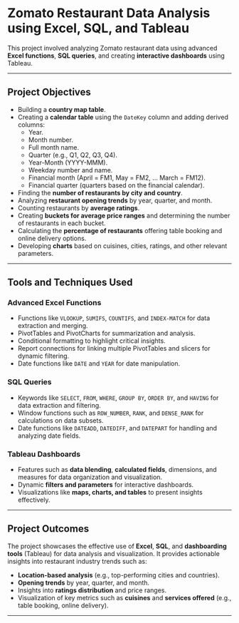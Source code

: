 # **Zomato Restaurant Data Analysis using Excel, SQL, and Tableau**

This project involved analyzing Zomato restaurant data using advanced **Excel functions**, **SQL queries**, and creating **interactive dashboards** using Tableau.  

---

## **Project Objectives**
- Building a **country map table**.  
- Creating a **calendar table** using the `DateKey` column and adding derived columns:  
  - Year.  
  - Month number.  
  - Full month name.  
  - Quarter (e.g., Q1, Q2, Q3, Q4).  
  - Year-Month (YYYY-MMM).  
  - Weekday number and name.  
  - Financial month (April = FM1, May = FM2, … March = FM12).  
  - Financial quarter (quarters based on the financial calendar).  
- Finding the **number of restaurants by city and country**.  
- Analyzing **restaurant opening trends** by year, quarter, and month.  
- Counting restaurants by **average ratings**.  
- Creating **buckets for average price ranges** and determining the number of restaurants in each bucket.  
- Calculating the **percentage of restaurants** offering table booking and online delivery options.  
- Developing **charts** based on cuisines, cities, ratings, and other relevant parameters.  

---

## **Tools and Techniques Used**

### **Advanced Excel Functions**
- Functions like `VLOOKUP`, `SUMIFS`, `COUNTIFS`, and `INDEX-MATCH` for data extraction and merging.  
- PivotTables and PivotCharts for summarization and analysis.  
- Conditional formatting to highlight critical insights.  
- Report connections for linking multiple PivotTables and slicers for dynamic filtering.  
- Date functions like `DATE` and `YEAR` for date manipulation.  

### **SQL Queries**
- Keywords like `SELECT`, `FROM`, `WHERE`, `GROUP BY`, `ORDER BY`, and `HAVING` for data extraction and filtering.  
- Window functions such as `ROW_NUMBER`, `RANK`, and `DENSE_RANK` for calculations on data subsets.  
- Date functions like `DATEADD`, `DATEDIFF`, and `DATEPART` for handling and analyzing date fields.  

### **Tableau Dashboards**
- Features such as **data blending**, **calculated fields**, dimensions, and measures for data organization and visualization.  
- Dynamic **filters and parameters** for interactive dashboards.  
- Visualizations like **maps, charts, and tables** to present insights effectively.  

---

## **Project Outcomes**
The project showcases the effective use of **Excel**, **SQL**, and **dashboarding tools** (Tableau) for data analysis and visualization. It provides actionable insights into restaurant industry trends such as:  
- **Location-based analysis** (e.g., top-performing cities and countries).  
- **Opening trends** by year, quarter, and month.  
- Insights into **ratings distribution** and price ranges.  
- Visualization of key metrics such as **cuisines** and **services offered** (e.g., table booking, online delivery).  


--- 
